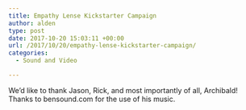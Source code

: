 ```yaml
---
title: Empathy Lense Kickstarter Campaign
author: alden
type: post
date: 2017-10-20 15:03:11 +00:00
url: /2017/10/20/empathy-lense-kickstarter-campaign/
categories:
  - Sound and Video

---
```

We&#8217;d like to thank Jason, Rick, and most importantly of all, Archibald! Thanks to bensound.com for the use of his music.

&nbsp;
